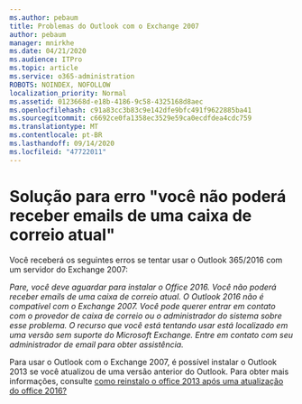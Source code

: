 ```yaml
---
ms.author: pebaum
title: Problemas do Outlook com o Exchange 2007
author: pebaum
manager: mnirkhe
ms.date: 04/21/2020
ms.audience: ITPro
ms.topic: article
ms.service: o365-administration
ROBOTS: NOINDEX, NOFOLLOW
localization_priority: Normal
ms.assetid: 0123668d-e18b-4186-9c58-4325168d8aec
ms.openlocfilehash: c91a83cc3b83c9e142dfe9bfc491f9622885ba41
ms.sourcegitcommit: c6692ce0fa1358ec3529e59ca0ecdfdea4cdc759
ms.translationtype: MT
ms.contentlocale: pt-BR
ms.lasthandoff: 09/14/2020
ms.locfileid: "47722011"
---
```

# <a name="solution-for-error-you-wont-be-able-to-receive-mail-from-a-current-mailbox"></a>Solução para erro "você não poderá receber emails de uma caixa de correio atual"
Você receberá os seguintes erros se tentar usar o Outlook 365/2016 com um servidor do Exchange 2007:

*Pare, você deve aguardar para instalar o Office 2016. Você não poderá receber emails de uma caixa de correio atual. O Outlook 2016 não é compatível com o Exchange 2007. Você pode querer entrar em contato com o provedor de caixa de correio ou o administrador do sistema sobre esse problema. O recurso que você está tentando usar está localizado em uma versão sem suporte do Microsoft Exchange. Entre em contato com seu administrador de email para obter assistência.*

Para usar o Outlook com o Exchange 2007, é possível instalar o Outlook 2013 se você atualizou de uma versão anterior do Outlook. Para obter mais informações, consulte [como reinstalo o office 2013 após uma atualização do office 2016?](https://support.office.com/article/a6ca92f4-cbb4-4609-9fdb-f8d3dd6812f3)